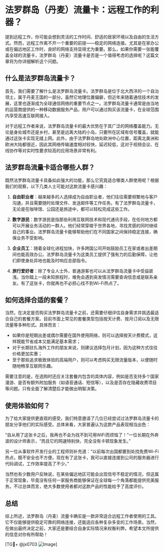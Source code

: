 # 法罗群岛（丹麦）流量卡：远程工作的利器？

提到远程工作，你可能会想到灵活的工作时间、舒适的居家环境以及自由的生活方式。然而，远程工作离不开一个重要的前提——稳定的网络连接。尤其是在家办公或在偏远地区工作时，良好的网络支持显得尤为重要。那么，如果你需要一张能覆盖全球的流量卡，法罗群岛（丹麦）流量卡是否是一个值得考虑的选择呢？这篇文章将为你详细解析这个问题。

## 什么是法罗群岛流量卡？

首先，我们需要了解什么是法罗群岛流量卡。法罗群岛是位于北大西洋的一个自治领土，属于丹麦王国的一部分。虽然它地理位置偏僻，但近年来随着通信技术的发展，这里也逐渐成为全球通信网络的重要节点之一。法罗群岛流量卡通常是由当地的运营商提供的一种移动数据服务产品，用户可以通过购买该流量卡，在全球范围内享受高速互联网接入。

对于远程工作者来说，法罗群岛流量卡的最大优势在于其广泛的网络覆盖能力。无论是身处城市还是乡村，甚至是远离大陆的小岛，只要所在区域有信号覆盖，就能通过这张卡实现无缝上网。此外，由于法罗群岛地处欧洲中心位置，距离北美洲和欧洲大陆都很近，因此其网络传输速度相对较快，延迟较低，这对于视频会议、在线协作等对实时性要求较高的应用场景非常有利。

## 法罗群岛流量卡适合哪些人群？

既然法罗群岛流量卡具备如此强大的功能，那么它究竟适合哪类人群使用呢？根据我们的观察，以下几类人士可能对这款流量卡感兴趣：

1. **自由职业者**：越来越多的人选择成为自由职业者，他们往往需要频繁地与客户沟通，并且需要随时处理文件、发送邮件等工作任务。有了法罗群岛流量卡，无论是在咖啡馆、公园还是旅途中，都可以轻松完成这些工作。

2. **数字游民**：数字游民是指那些利用互联网技术和现代通讯手段，在任何地方都可以开展业务活动的一群人。他们经常穿梭于世界各地，寻找灵感的同时继续自己的事业。法罗群岛流量卡能够帮助他们在不同国家之间保持稳定连接，确保业务不受影响。

3. **企业员工**：随着全球化进程加快，许多跨国公司开始鼓励员工在家或者出差期间也能高效办公。法罗群岛流量卡为这类员工提供了强有力的后勤保障，让他们即使身处异地也能及时响应总部指令。

4. **旅行爱好者**：除了专业人士外，普通游客也可以从法罗群岛流量卡中受益匪浅。当你踏上一段未知旅程时，难免会遇到突发情况需要查询信息或是联系亲友。有了这张卡，你就再也不必担心找不到Wi-Fi热点了。

## 如何选择合适的套餐？

当然，在决定是否购买法罗群岛流量卡之前，还需要仔细评估自身需求并挑选最适合自己的套餐方案。目前市面上常见的套餐类型包括按天计费、按月订阅以及无限流量等多种形式。具体而言：

- 如果你是短期出差或偶尔需要在国外使用网络，则可以选择按天计费模式，这样既能节省成本又能满足基本需求；
- 对于长期驻扎海外工作的朋友来说，则建议选择包月计划，因为这种方式往往价格更加实惠；
- 至于那些追求极致体验的高端用户，则可以考虑购买无限流量版本，以便随时随地畅享互联网乐趣。

需要注意的是，在选购时还应关注套餐内包含的具体内容，例如是否支持多个国家漫游、是否有额外附加服务（如语音通话、短信等），以及是否存在隐藏收费项目等问题。只有全面了解清楚后才能做出明智决策。

## 使用体验如何？

为了给大家提供更直观的感受，我们特意邀请了几位已经尝试过法罗群岛流量卡的朋友分享他们的实际感受。总体来看，大家普遍认为这款产品表现相当出色：

“自从用了这张卡之后，我再也不会为找不到可用WiFi而烦恼了！”一位长期在外奔波的设计师表示，“而且它的网速特别快，完全没有卡顿现象发生。”

另一位从事软件开发行业的工程师则补充道：“以前每次出国都要到处找免费Wi-Fi热点，既不安全也不方便。现在有了这张卡，我可以直接连接到公司的服务器进行代码调试，工作效率提高了不少。”

当然也有少数用户反映说，在某些偏远地区可能会出现信号不稳定的情况，但这属于正常现象，毕竟没有任何一家服务商能够保证在全球每一个角落都能提供完美服务。不过总体而言，绝大多数使用者都对这款产品的性能给予了高度评价。

## 总结

综上所述，法罗群岛（丹麦）流量卡确实是一款非常适合远程工作者使用的工具。它不仅能够提供稳定可靠的网络连接，还能适应各种复杂多变的工作场景。当然，在做出最终决定之前，大家还是要结合自身实际情况来权衡利弊。希望本文所提供的信息对你有所帮助！

[TG💪+ @jx0703 ![Image](https://github.com/user-attachments/assets/dbca1d08-cadb-493c-b0ec-ad6f7a83f270)]